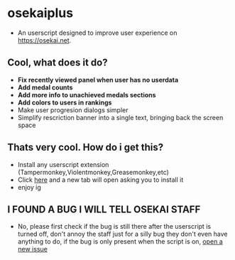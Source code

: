 # osekaiplus
* An userscript designed to improve user experience on https://osekai.net.

## Cool, what does it do?
* **Fix recently viewed panel when user has no userdata**
* **Add medal counts**
* **Add more info to unachieved medals sections**
* **Add colors to users in rankings**
* Make user progresion dialogs simpler
* Simplify rescriction banner into a single text, bringing back the screen space

## Thats very cool. How do i get this?
* Install any userscript extension (Tampermonkey,Violentmonkey,Greasemonkey,etc)
* Click [here](./osekaiplus.user.js?raw=1) and a new tab will open asking you to install it
* enjoy ig

## I FOUND A BUG I WILL TELL OSEKAI STAFF
* No, please first check if the bug is still there after the userscript is turned off, don't annoy the staff just for a silly bug they don't even have anything to do, if the bug is only present when the script is on, [open a new issue](https://github.com/EXtremeExploit/osekaiplus/issues/new)
